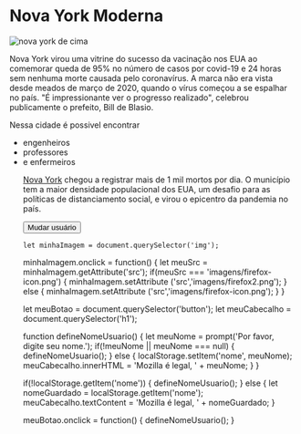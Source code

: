 <html>
  <head>
    <meta charset="utf-8">
    <link href="imagem/centralizar-imagem.css" rel="stylesheet" /> 
    <link href="estilos/cor-pagina.css" rel="stylesheet" />
    <link href="estilos/red.css" rel="stylesheet" />
     <link href="estilos/fonte.css" rel="stylesheet" />
    <link href="estilos/separando.css" rel="stylesheet" />
    <link rel="preconnect" href="https://fonts.gstatic.com">
<link href="https://fonts.googleapis.com/css2?family=Open+Sans:sans-serif,300&display=swap" rel="stylesheet"> 
    <title>Minha página de teste</title>
  </head>
  <body>
  <h1> Nova York Moderna  </h1> 
<img src="imagens/novayork.jpeg" alt="nova york de cima">
 <p> Nova York virou uma vitrine do sucesso da vacinação nos EUA ao comemorar queda de 95% no número de casos por covid-19 e 24 horas sem nenhuma morte causada pelo coronavírus. A marca não era vista desde meados de março de 2020, quando o vírus começou a se espalhar no país. "É impressionante ver o progresso realizado", celebrou publicamente o prefeito, Bill de Blasio.</p>
    <p> Nessa cidade é possivel encontrar</p>
    <ul>
    <li>  engenheiros </li>
    <li> professores </li>
    <li> e enfermeiros </li>
    <p> <a href="https://www.correiobraziliense.com.br/mundo/2021/06/4929187-nova-york-tem-1-dia-sem-mortes-e-vira-vitrine-do-sucesso-da-vacinacao.html"> Nova York</a> chegou a registrar mais de 1 mil mortos por dia. O município tem a maior densidade populacional dos EUA, um desafio para as políticas de distanciamento social, e virou o epicentro da pandemia no país. 
    </p>
    <button>Mudar usuário</button>
  <script src="scripts/main.js"></script>
  </body>
 
    let minhaImagem = document.querySelector('img');
minhaImagem.onclick = function() {
    let meuSrc = minhaImagem.getAttribute('src');
    if(meuSrc === 'imagens/firefox-icon.png') {
      minhaImagem.setAttribute ('src','imagens/firefox2.png');
    } else {
      minhaImagem.setAttribute ('src','imagens/firefox-icon.png');
    }
}

let meuBotao = document.querySelector('button');
let meuCabecalho = document.querySelector('h1');

function defineNomeUsuario() {
  let meuNome = prompt('Por favor, digite seu nome.');
  if(!meuNome || meuNome === null) {
    defineNomeUsuario();
  } else {
    localStorage.setItem('nome', meuNome);
    meuCabecalho.innerHTML = 'Mozilla é legal, ' + meuNome;
  }
}

if(!localStorage.getItem('nome')) {
  defineNomeUsuario();
} else {
  let nomeGuardado = localStorage.getItem('nome');
  meuCabecalho.textContent = 'Mozilla é legal, ' + nomeGuardado;
}

meuBotao.onclick = function() { defineNomeUsuario();
}
</html> 
